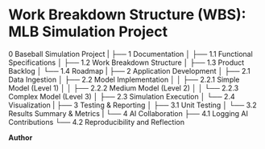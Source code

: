 # Work Breakdown Structure (WBS): MLB Simulation Project

0 Baseball Simulation Project
|
├── 1 Documentation
│   ├── 1.1 Functional Specifications
│   ├── 1.2 Work Breakdown Structure
│   ├── 1.3 Product Backlog
│   └── 1.4 Roadmap
|
├── 2 Application Development
│   ├── 2.1 Data Ingestion
│   ├── 2.2 Model Implementation
│   │   ├── 2.2.1 Simple Model (Level 1)
│   │   ├── 2.2.2 Medium Model (Level 2)
│   │   └── 2.2.3 Complex Model (Level 3)
│   ├── 2.3 Simulation Execution
│   └── 2.4 Visualization
|
├── 3 Testing & Reporting
│   ├── 3.1 Unit Testing
│   └── 3.2 Results Summary & Metrics
|
└── 4 AI Collaboration
├── 4.1 Logging AI Contributions
└── 4.2 Reproducibility and Reflection

**Author**
